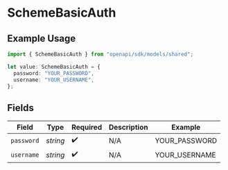 # SchemeBasicAuth

## Example Usage

```typescript
import { SchemeBasicAuth } from "openapi/sdk/models/shared";

let value: SchemeBasicAuth = {
  password: "YOUR_PASSWORD",
  username: "YOUR_USERNAME",
};
```

## Fields

| Field              | Type               | Required           | Description        | Example            |
| ------------------ | ------------------ | ------------------ | ------------------ | ------------------ |
| `password`         | *string*           | :heavy_check_mark: | N/A                | YOUR_PASSWORD      |
| `username`         | *string*           | :heavy_check_mark: | N/A                | YOUR_USERNAME      |